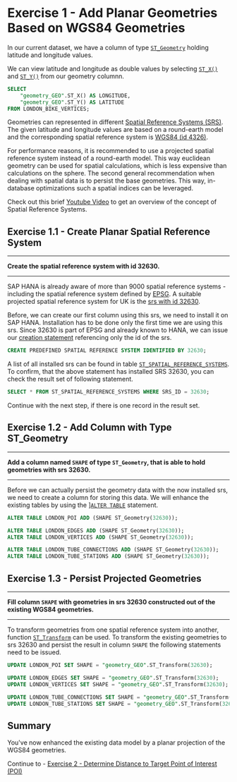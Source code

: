 # Exercise 1 - Add Planar Geometries Based on WGS84 Geometries

In our current dataset, we have a column of type [`ST_Geometry`](https://help.sap.com/viewer/bc9e455fe75541b8a248b4c09b086cf5/2020_03_QRC/en-US/7a1f0883787c101495ac9074d9bf3923.html) holding latitude and longitude values.

We can view latitude and longitude as double values by selecting [`ST_X()`](https://help.sap.com/viewer/bc9e455fe75541b8a248b4c09b086cf5/2020_03_QRC/en-US/7a290e0d787c10149429b3677c80c5a5.html) and [`ST_Y()`](https://help.sap.com/viewer/bc9e455fe75541b8a248b4c09b086cf5/2020_03_QRC/en-US/7a295b1d787c1014b19cb803454504b4.html) from our geometry columnn.
```sql
SELECT 
	"geometry_GEO".ST_X() AS LONGITUDE, 
	"geometry_GEO".ST_Y() AS LATITUDE 
FROM LONDON_BIKE_VERTICES;
```

Geometries can represented in different [Spatial Reference Systems (SRS)](https://en.wikipedia.org/wiki/Spatial_reference_system). The given latitude and longitude values are based on a round-earth model and the corresponding spatial reference system is [WGS84 (id 4326)](https://de.wikipedia.org/wiki/World_Geodetic_System_1984).

For performance reasons, it is recommended to use a projected spatial reference system instead of a round-earth model. This way euclidean geometry can be used for spatial calculations, which is less expensive than calculations on the sphere. The second general recommendation when dealing with spatial data is to persist the base geometries. This way, in-database optimizations such a spatial indices can be leveraged.

Check out this brief [Youtube Video](https://www.youtube.com/watch?v=s48iAbBrYBI&list=PL6RpkC85SLQA8za7iX9FRzewU7Vs022dl&index=2) to get an overview of the concept of Spatial Reference Systems.

## Exercise 1.1 - Create Planar Spatial Reference System <a name="subex1"></a>
---
**Create the spatial reference system with id 32630.**

---

SAP HANA is already aware of more than 9000 spatial reference systems - including the spatial reference system defined by [EPSG](https://epsg.org/). A suitable projected spatial reference system for UK is the [srs with id 32630](http://epsg.io/32630).

Before, we can create our first column using this srs, we need to install it on SAP HANA. Installation has to be done only the first time we are using this srs. Since 32630 is part of EPSG and already known to HANA, we can issue our [creation statement](https://help.sap.com/viewer/bc9e455fe75541b8a248b4c09b086cf5/2020_03_QRC/en-US/9ebcad604e8d4c43a802d08cfdbe8ab2.html) referencing only the id of the srs.

```sql
CREATE PREDEFINED SPATIAL REFERENCE SYSTEM IDENTIFIED BY 32630;
```

A list of all installed srs can be found in table [`ST_SPATIAL_REFERENCE_SYSTEMS`](https://help.sap.com/viewer/bc9e455fe75541b8a248b4c09b086cf5/2020_03_QRC/en-US/7a2ea357787c101488ecd1b725836f07.html). To confirm, that the above statement has installed SRS 32630, you can check the result set of following statement.

```sql
SELECT * FROM ST_SPATIAL_REFERENCE_SYSTEMS WHERE SRS_ID = 32630;
```

Continue with the next step, if there is one record in the result set.

## Exercise 1.2 - Add Column with Type ST_Geometry <a name="subex2"></a>
---
**Add a column named `SHAPE` of type `ST_Geometry`, that is able to hold geometries with srs 32630.**

---

Before we can actually persist the geometry data with the now installed srs, we need to create a column for storing this data. We will enhance the existing tables by using the ][`ALTER TABLE`](https://help.sap.com/viewer/c1d3f60099654ecfb3fe36ac93c121bb/2020_03_QRC/en-US/20d329a6751910149d5fdbc4800f92ff.html) statement.

```sql
ALTER TABLE LONDON_POI ADD (SHAPE ST_Geometry(32630));

ALTER TABLE LONDON_EDGES ADD (SHAPE ST_Geometry(32630));
ALTER TABLE LONDON_VERTICES ADD (SHAPE ST_Geometry(32630));

ALTER TABLE LONDON_TUBE_CONNECTIONS ADD (SHAPE ST_Geometry(32630));
ALTER TABLE LONDON_TUBE_STATIONS ADD (SHAPE ST_Geometry(32630));
```

## Exercise 1.3 - Persist Projected Geometries <a name="subex3"></a>
---
**Fill column `SHAPE` with geometries in srs 32630 constructed out of the existing WGS84 geometries.**

---

To transform geometries from one spatial reference system into another, function [`ST_Transform`](https://help.sap.com/viewer/bc9e455fe75541b8a248b4c09b086cf5/2020_03_QRC/en-US/e2b1e876847a47de86140071ba487881.html) can be used. To transform the existing geometries to srs 32630 and persist the result in column `SHAPE` the following statements need to be issued.

```sql
UPDATE LONDON_POI SET SHAPE = "geometry_GEO".ST_Transform(32630);

UPDATE LONDON_EDGES SET SHAPE = "geometry_GEO".ST_Transform(32630);
UPDATE LONDON_VERTICES SET SHAPE = "geometry_GEO".ST_Transform(32630);

UPDATE LONDON_TUBE_CONNECTIONS SET SHAPE = "geometry_GEO".ST_Transform(32630);
UPDATE LONDON_TUBE_STATIONS SET SHAPE = "geometry_GEO".ST_Transform(32630);
```

## Summary

You've now enhanced the existing data model by a planar projection of the WGS84 geometries.

Continue to - [Exercise 2 - Determine Distance to Target Point of Interest (POI)](../ex2/README.md)

